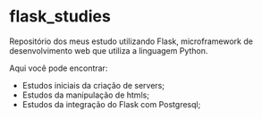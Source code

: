 # flask_studies
Repositório dos meus estudo utilizando Flask, microframework de desenvolvimento web que utiliza a linguagem Python.

Aqui você pode encontrar:
- Estudos iniciais da criação de servers;
- Estudos da manipulação de htmls;
- Estudos da integração do Flask com Postgresql;
